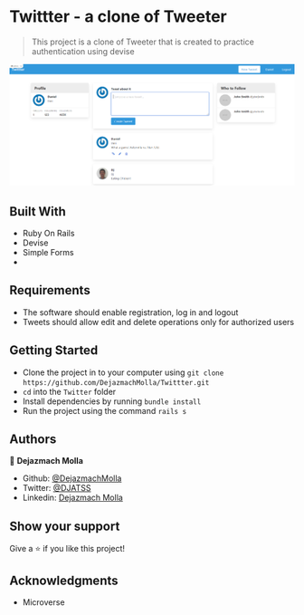 # Twittter - a clone of Tweeter 
> This project is a clone of Tweeter that is created to practice authentication using devise

![screenshot](./lib/assets/twittter.PNG)

## Built With
- Ruby On Rails
- Devise
- Simple Forms
- 

## Requirements
- The software should enable registration, log in and logout
- Tweets should allow edit and delete operations only for authorized users

## Getting Started
- Clone the project in to your computer using `git clone https://github.com/DejazmachMolla/Twittter.git`
- `cd` into the `Twitter` folder
- Install dependencies by running `bundle install`
- Run the project using the command `rails s`

## Authors

:bust_in_silhouette: **Dejazmach Molla**

- Github: [@DejazmachMolla](https://github.com/DejazmachMolla)
- Twitter: [@DJATSS](https://twitter.com/DJATSS)
- Linkedin: [Dejazmach Molla](https://www.linkedin.com/in/dejazmach-getachew-027aabaa/)

## Show your support

Give a ⭐️ if you like this project!

## Acknowledgments

- Microverse